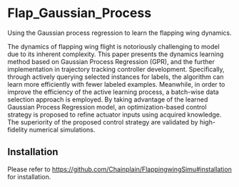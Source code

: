 # Flap_Gaussian_Process
Using the Gaussian process regression to learn the flapping wing dynamics.

The dynamics of flapping wing flight is notoriously challenging to model due to its inherent complexity. 
This paper presents the dynamics learning method based on Gaussian Process Regression (GPR), and the further implementation 
in trajectory tracking controller development. Specifically, through actively querying selected instances for labels, 
the algorithm can learn more efficiently with fewer labeled examples. 
Meanwhile, in order to improve the efficiency of the active learning process, 
a batch-wise data selection approach is employed. By taking advantage of the learned Gaussian Process Regression model, 
an optimization-based control strategy is proposed to refine actuator inputs using acquired knowledge. 
The superiority of the proposed control strategy are validated by high-fidelity numerical simulations.

## Installation
Please refer to https://github.com/Chainplain/FlappingwingSimu#installation for installation.
